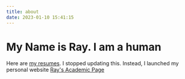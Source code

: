 ```yaml
---
title: about
date: 2023-01-10 15:41:15
---
```


# My Name is Ray. I am a human

Here are [my resumes](/2023/02/20/resumes/). I stopped updating this. Instead, I launched my personal website [Ray's Academic Page](https://academic.slray.com/)
